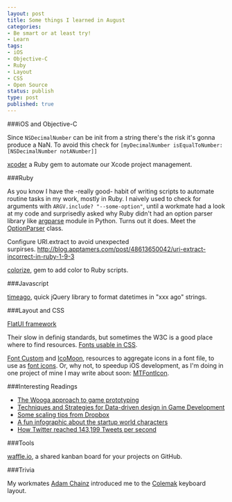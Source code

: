 ```yaml
---
layout: post
title: Some things I learned in August
categories:
- Be smart or at least try!
- Learn
tags:
- iOS
- Objective-C
- Ruby
- Layout
- CSS
- Open Source
status: publish
type: post
published: true
---
```


###iOS and Objective-C

Since `NSDecimalNumber` can be init from a string there's the risk it's gonna produce a NaN. To avoid this check for `[myDecimalNumber isEqualToNumber:[NSDecimalNumber notANumber]]`

[xcoder](https://github.com/rayh/xcoder) a Ruby gem to automate our Xcode project management.

###Ruby

As you know I have the -really good- habit of writing scripts to automate routine tasks in my work, mostly in Ruby. I naively used to check for arguments with `ARGV.include? "--some-option"`, until a workmate had a look at my code and surprisedly asked why Ruby didn't had an option parser library like <a href="http://docs.python.org/2/library/argparse.html#module-argparse">argparse</a> module in Python. Turns out it does. Meet the <a href="http://ruby-doc.org/stdlib-2.0/libdoc/optparse/rdoc/OptionParser.html">OptionParser</a> class.

Configure URI.extract to avoid unexpected surpirses. <a href="http://blog.apptamers.com/post/48613650042/uri-extract-incorrect-in-ruby-1-9-3">http://blog.apptamers.com/post/48613650042/uri-extract-incorrect-in-ruby-1-9-3</a>

[colorize](https://github.com/fazibear/colorize), gem to add color to Ruby scripts.

###Javascript

<a href="http://timeago.yarp.com/">timeago</a>, quick jQuery library to format datetimes in "xxx ago" strings.

###Layout and CSS

<a href="http://designmodo.github.io/Flat-UI/">FlatUI framework</a>

Their slow in definig standards, but sometimes the W3C is a good place where to find resources. <a href="http://www.w3.org/Style/Examples/007/fonts.en.html">Fonts usable in CSS</a>.

[Font Custom](http://fontcustom.com/) and [IcoMoon](http://icomoon.io/), resources to aggregate icons in a font file, to use as [font icons](http://css-tricks.com/examples/IconFont/). Or, why not, to speedup iOS development, as I'm doing in one project of mine I may write about soon: [MTFontIcon](https://github.com/mokagio/MTFontIcon).

###Interesting Readings

* [The Wooga approach to game prototyping](http://www.pocketgamer.biz/r/PG.Biz/Wooga+news/feature.asp?c=52660)
* [Techniques and Strategies for Data-driven design in Game Development](http://ai.eecs.umich.edu/soar/Classes/494/talks/Schumaker.pdf)
* [Some scaling tips from Dropbox](http://eranki.tumblr.com/post/27076431887/scaling-lessons-learned-at-dropbox-part-1)
* [A fun infographic about the startup world characters](https://www.udemy.com/blog/startup-ecosystem-infographic/)
* [How Twitter reached 143,199 Tweets per second](https://blog.twitter.com/2013/new-tweets-per-second-record-and-how)

###Tools

<a href="https://waffle.io/">waffle.io</a>, a shared kanban board for your projects on GitHub.<em>
</em>

###Trivia

My workmates <a href="http://adamj.eu/">Adam Chainz</a> introduced me to the <a href="http://colemak.com/">Colemak</a> keyboard layout.